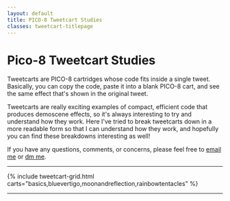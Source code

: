 ```yaml
---
layout: default
title: PICO-8 Tweetcart Studies
classes: tweetcart-titlepage
---
```


# Pico-8 Tweetcart Studies

<div class="abstract">
<p>Tweetcarts are PICO-8 cartridges whose code fits inside a single tweet. Basically, you can copy the code, paste it into a blank PICO-8 cart, and see the same effect that's shown in the original tweet.</p>

<p>Tweetcarts are really exciting examples of compact, efficient code that produces demoscene effects, so it's always interesting to try and understand how they work. Here I've tried to break tweetcarts down in a more readable form so that I can understand how they work, and hopefully you can find these breakdowns interesting as well!</p>

<p>If you have any questions, comments, or concerns, please feel free to <a href="mailto:daniel@danieloaks.net">email me</a> or <a href="https://twitter.com/pixienop">dm me</a>.</p>
</div>

-----

{% include tweetcart-grid.html carts="basics,bluevertigo,moonandreflection,rainbowtentacles" %}

-----
